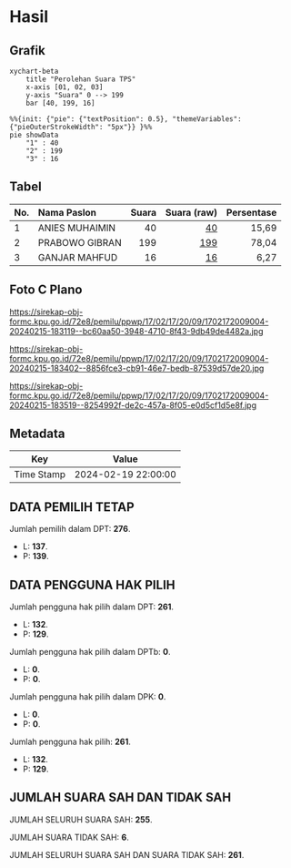 # Hasil

## Grafik

```mermaid
xychart-beta
    title "Perolehan Suara TPS"
    x-axis [01, 02, 03]
    y-axis "Suara" 0 --> 199
    bar [40, 199, 16]
```

```mermaid
%%{init: {"pie": {"textPosition": 0.5}, "themeVariables": {"pieOuterStrokeWidth": "5px"}} }%%
pie showData
    "1" : 40
    "2" : 199
    "3" : 16
```

## Tabel

| No. | Nama Paslon    | Suara | Suara (raw) | Persentase |
|:--- |:-------------- | -----:| -----------:| ----------:|
| 1   | ANIES MUHAIMIN | 40    | [40][p-1]   | 15,69      |
| 2   | PRABOWO GIBRAN | 199   | [199][p-2]  | 78,04      |
| 3   | GANJAR MAHFUD  | 16    | [16][p-3]   | 6,27       |


[p-1]: https://github.com/gigit-pemilu/pemilu-2024-17-bengkulu/blob/main/pilpres/hitung-suara/sub/17-bengkulu/sub/02-rejang-lebong/sub/17-curup-timur/sub/2009-kesambe-lama/sub/004-tps/sub/paslon-1.txt
[p-2]: https://github.com/gigit-pemilu/pemilu-2024-17-bengkulu/blob/main/pilpres/hitung-suara/sub/17-bengkulu/sub/02-rejang-lebong/sub/17-curup-timur/sub/2009-kesambe-lama/sub/004-tps/sub/paslon-2.txt
[p-3]: https://github.com/gigit-pemilu/pemilu-2024-17-bengkulu/blob/main/pilpres/hitung-suara/sub/17-bengkulu/sub/02-rejang-lebong/sub/17-curup-timur/sub/2009-kesambe-lama/sub/004-tps/sub/paslon-3.txt

## Foto C Plano

https://sirekap-obj-formc.kpu.go.id/72e8/pemilu/ppwp/17/02/17/20/09/1702172009004-20240215-183119--bc60aa50-3948-4710-8f43-9db49de4482a.jpg

https://sirekap-obj-formc.kpu.go.id/72e8/pemilu/ppwp/17/02/17/20/09/1702172009004-20240215-183402--8856fce3-cb91-46e7-bedb-87539d57de20.jpg

https://sirekap-obj-formc.kpu.go.id/72e8/pemilu/ppwp/17/02/17/20/09/1702172009004-20240215-183519--8254992f-de2c-457a-8f05-e0d5cf1d5e8f.jpg


## Metadata

| Key        | Value               |
| ---------- | ------------------- |
| Time Stamp | 2024-02-19 22:00:00 |


## DATA PEMILIH TETAP

Jumlah pemilih dalam DPT: **276**.
 * L: **137**.
 * P: **139**.

## DATA PENGGUNA HAK PILIH

Jumlah pengguna hak pilih dalam DPT: **261**.
 * L: **132**.
 * P: **129**.

Jumlah pengguna hak pilih dalam DPTb: **0**.
 * L: **0**.
 * P: **0**.

Jumlah pengguna hak pilih dalam DPK: **0**.
 * L: **0**.
 * P: **0**.

Jumlah pengguna hak pilih: **261**.
 * L: **132**.
 * P: **129**.

## JUMLAH SUARA SAH DAN TIDAK SAH

JUMLAH SELURUH SUARA SAH: **255**.

JUMLAH SUARA TIDAK SAH: **6**.

JUMLAH SELURUH SUARA SAH DAN SUARA TIDAK SAH: **261**.


